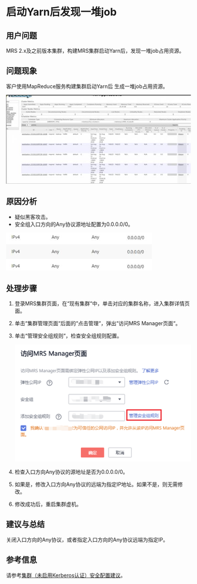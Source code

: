 # 启动Yarn后发现一堆job<a name="mrs_03_0027"></a>

## 用户问题<a name="zh-cn_topic_0135447914_section18305143583116"></a>

MRS 2.x及之前版本集群，构建MRS集群启动Yarn后，发现一堆job占用资源。

## 问题现象<a name="zh-cn_topic_0135447914_section117424454313"></a>

客户使用MapReduce服务构建集群启动Yarn后 生成一堆job占用资源。

![](figures/zh-cn_image_0264281933.jpg)

## 原因分析<a name="zh-cn_topic_0135447914_section1237061220324"></a>

-   疑似黑客攻击。
-   安全组入口方向的Any协议源地址配置为0.0.0.0/0。

![](figures/zh-cn_image_0264281439.png)

## 处理步骤<a name="zh-cn_topic_0135447914_section520813413313"></a>

1.  登录MRS集群页面，在“现有集群“中，单击对应的集群名称，进入集群详情页面。
2.  单击“集群管理页面“后面的“点击管理“，弹出“访问MRS Manager页面“。
3.  单击“管理安全组规则“，检查安全组规则配置。

    ![](figures/unnaming-(12).png)

4.  检查入口方向Any协议的源地址是否为0.0.0.0/0。
5.  如果是，修改入口方向Any协议的远端为指定IP地址。如果不是，则无需修改。
6.  修改成功后，重启集群虚机。

## 建议与总结<a name="zh-cn_topic_0135447914_section8898183420"></a>

关闭入口方向的Any协议，或者指定入口方向的Any协议远端为指定IP。

## 参考信息<a name="zh-cn_topic_0135447914_section18208334123312"></a>

请参考[集群（未启用Kerberos认证）安全配置建议](https://support.huaweicloud.com/usermanual-mrs/mrs_01_0419.html)。

